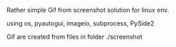 Rather simple Gif from screenshot solution for linux env.

using os, pyautogui, imageio, subprocess, PySide2

Gif are created from files in folder ./screenshot
